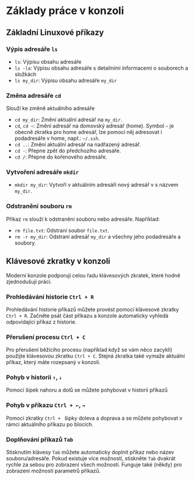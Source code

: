 Základy práce v konzoli
=======================

Základní Linuxové příkazy
-------------------------

### Výpis adresáře `ls`

- `ls`: Výpisu obsahu adresáře
- `ls -la`: Výpisu obsahu adresáře s detailními informacemi o souborech a složkách
- `ls my_dir`: Výpisu obsahu adresáře `my_dir`

### Změna adresáře `cd`

Slouží ke změně aktuálního adresáře

- `cd my_dir`: Změní aktuální adresář na `my_dir`.
- `cd`, `cd ~`: Změní adresář na domovský adresář (home). Symbol `~` je obecně zkratka pro home adresář, lze pomocí něj adresovat i podadresáře v home, např.: `~/.ssh`. 
- `cd ..`: Změní aktuální adresář na nadřazený adresář.
- `cd -`: Přepne zpět do předchozího adresáře.
- `cd /`: Přepne do kořenového adresáře.

### Vytvoření adresáře `mkdir`

- `mkdir my_dir`: Vytvoří v aktuálním adresáři nový adresář v s názvem `my_dir`.

### Odstranění souboru `rm`

Příkaz `rm` slouží k odstranění souboru nebo adresáře. Například:

- `rm file.txt`: Odstraní soubor `file.txt`.
- `rm -r my_dir`: Odstraní adresář `my_dir` a všechny jeho podadresáře a soubory.


Klávesové zkratky v konzoli
---------------------------

Moderní konzole podporují celou řadu klávesových zkratek, které hodně zjednodušují práci.

### Prohledávání historie `Ctrl + R`

Prohledávání historie příkazů můžete provést pomocí klávesové zkratky `Ctrl + R`. Začněte psát část příkazu a konzole automaticky vyhledá odpovídající příkaz z historie.

### Přerušení procesu `Ctrl + C`

Pro přerušení běžícího procesu (například když se vám něco zacyklí) použijte klávesovou zkratku `Ctrl + C`. Stejná zkratka také vymaže aktuální příkaz, který máte rozepsaný v konzoli.

### Pohyb v historii `↑`, `↓`

Pomocí šipek nahoru a dolů se můžete pohybovat v historii příkazů

### Pohyb v příkazu `Ctrl + ←`, `→`

Pomocí zkratky `Ctrl + ` šipky doleva a doprava a se můžete pohybovat v rámci aktuálního příkazu po blocích.

### Doplňování příkazů `Tab`

Stisknutím klávesy `Tab` můžete automaticky doplnit příkaz nebo název souboru/adresáře. Pokud existuje více možností, stiskněte `Tab` dvakrát rychle za sebou pro zobrazení všech možností. Funguje také (někdy) pro zobrazení možností parametrů příkazů. 